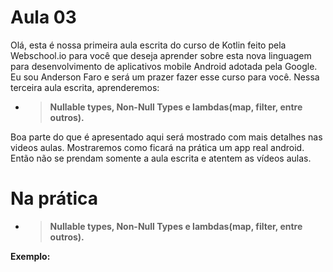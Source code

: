 
# Aula 03 

Olá, esta é nossa primeira aula escrita do curso de Kotlin feito pela Webschool.io para você que deseja aprender sobre esta nova linguagem para desenvolvimento de aplicativos mobile Android adotada pela Google.
Eu sou Anderson Faro e será um prazer fazer esse curso para você. Nessa terceira aula escrita, aprenderemos:

- >**Nullable types, Non-Null Types e
lambdas(map, filter, entre outros).**



 Boa parte do que é apresentado aqui será mostrado com mais detalhes nas videos aulas. Mostraremos como ficará na prática um app real android. Então não se prendam somente a aula escrita e atentem as vídeos aulas.

# Na prática
 
- >**Nullable types, Non-Null Types e 
lambdas(map, filter, entre outros).**
 

 
<b>Exemplo:</b>
 
 ```kotlin

 ```

